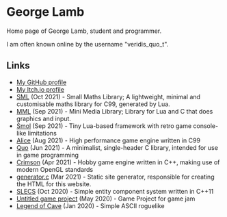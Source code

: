# George Lamb

Home page of George Lamb, student and programmer.

I am often known online by the username "veridis_quo_t".

## Links
 - [My GitHub profile](https://github.com/veridisquot)
 - [My Itch.io profile](https://veridis-quo-t.itch.io)
 - [SML](https://github.com/veridisquot/sml) (Oct 2021) - Small Maths Library; A lightweight, minimal and customisable maths library for C99, generated by Lua.
 - [MML](https://github.com/veridisquot/mml) (Sep 2021) - Mini Media Library; Library for Lua and C that does graphics and input.
 - [Smol](https://veridis-quo-t.itch.io/smol) (Sep 2021) - Tiny Lua-based framework with retro game console-like limitations
 - [Alice](alice.html) (Aug 2021) - High performance game engine written in C99
 - [Quo](quo.html) (Jun 2021) - A minimalist, single-header C library, intended for use in game programming
 - [Crimson](crimson.html) (Apr 2021) - Hobby game engine written in C++, making use of modern OpenGL standards
 - [generator.c](https://raw.githubusercontent.com/veridisquot/veridisquot.github.io/master/generator.c) (Mar 2021) - Static site generator, responsible for creating the HTML for this website.
 - [SLECS](https://github.com/veridisquot/SLECS) (Oct 2020) - Simple entity component system written in C++11
 - [Untitled game project](game.html) (May 2020) - Game Project for game jam
 - [Legend of Cave](https://georgelam6.itch.io/legend) (Jan 2020) - Simple ASCII roguelike
